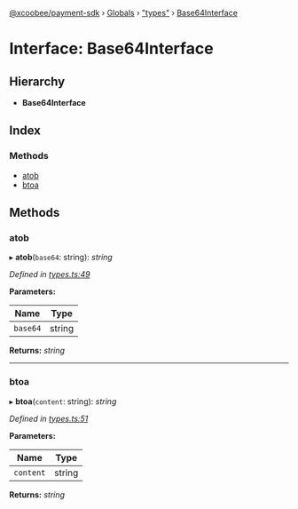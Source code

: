 [@xcoobee/payment-sdk](../README.md) › [Globals](../globals.md) › ["types"](../modules/_types_.md) › [Base64Interface](_types_.base64interface.md)

# Interface: Base64Interface

## Hierarchy

* **Base64Interface**

## Index

### Methods

* [atob](_types_.base64interface.md#atob)
* [btoa](_types_.base64interface.md#btoa)

## Methods

###  atob

▸ **atob**(`base64`: string): *string*

*Defined in [types.ts:49](https://github.com/XcooBee/payment-sdk-js/blob/c035332/src/types.ts#L49)*

**Parameters:**

Name | Type |
------ | ------ |
`base64` | string |

**Returns:** *string*

___

###  btoa

▸ **btoa**(`content`: string): *string*

*Defined in [types.ts:51](https://github.com/XcooBee/payment-sdk-js/blob/c035332/src/types.ts#L51)*

**Parameters:**

Name | Type |
------ | ------ |
`content` | string |

**Returns:** *string*

